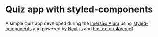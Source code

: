 # Quiz app with styled-components

A simple quiz app developed during the [Imersão Alura]('https://www.alura.com.br/') using [styled-components]('https://styled-components.com/') and powered by [Next.js]('https://nextjs.org/') and [hosted on ▲Vercel](https://jaka-kappa.vercel.app/).
